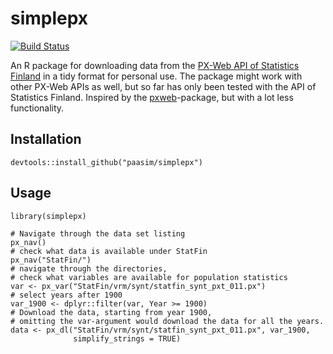 # simplepx

[![Build Status](https://travis-ci.org/paasim/simplepx.svg?branch=master)](https://travis-ci.org/paasim/simplepx)

An R package for downloading data from the [PX-Web API of Statistics Finland](http://pxnet2.stat.fi/api1.html) in a tidy format for personal use. The package might work with other PX-Web APIs as well, but so far has only been tested with the API of Statistics Finland. Inspired by the [pxweb](https://github.com/rOpenGov/pxweb)-package, but with a lot less functionality.

Installation
------------

    devtools::install_github("paasim/simplepx")


Usage
-----

    library(simplepx)

    # Navigate through the data set listing
    px_nav()
    # check what data is available under StatFin
    px_nav("StatFin/")
    # navigate through the directories,
    # check what variables are available for population statistics
    var <- px_var("StatFin/vrm/synt/statfin_synt_pxt_011.px")
    # select years after 1900
    var_1900 <- dplyr::filter(var, Year >= 1900)
    # Download the data, starting from year 1900,
    # omitting the var-argument would download the data for all the years.
    data <- px_dl("StatFin/vrm/synt/statfin_synt_pxt_011.px", var_1900,
                  simplify_strings = TRUE)


